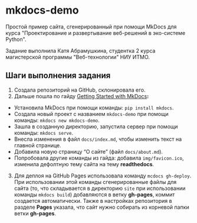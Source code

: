# mkdocs-demo

Простой пример сайта, сгенерированный при помощи MkDocs для курса "Проектирование и развертывание веб-решений в эко-системе Python".

Задание выполнила Катя Абрамушкина, студентка 2 курса магистерской программы "Веб-технологии" НИУ ИТМО.

## Шаги выполнения задания

1. Создала репозиторий на GitHub, склонировала его.
2. Дальше пошла по гайду [Getting Started with MkDocs](https://www.mkdocs.org/getting-started/)**:**

- Установила MkDocs при помощи команды: `pip install mkdocs`.
- Создала новый проект с названием `mkdocs-demo` при помощи команды: `mkdocs new mkdocs-demo`.
- Зашла в созданную директорию, запустила сервер при помощи команды: `mkdocs serve`.
- Внесла изменения в файл `docs/index.md`, чтобы изменить текст на главной странице.
- Добавила новую страницу “О сайте” (файл `docs/about.md`).
- Попробовала другие команды из гайда: добавила `img/favicon.ico`, изменила дефолтную тему сайта на тему **readthedocs**.

3. Для деплоя на GitHub Pages использовала команду `mcdocs gh-deploy`. При использовании этой команды сгенерированные файлы для сайта (то, что складывается в директорию `site` при использовании команды `mkdocs build`) добавляются в ветку **gh-pages**, коммит создается автоматически. Также в настройках репозитория в разделе **Pages** указала, что сайт нужно собирать из корневой папки ветки **gh-pages**.
